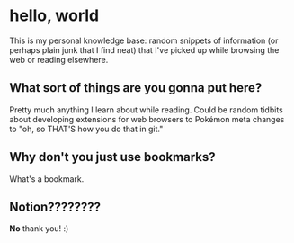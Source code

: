 # hello, world

This is my personal knowledge base: random snippets of information (or perhaps plain junk that I find neat) that I've picked up while browsing the web or reading elsewhere.

## What sort of things are you gonna put here?

Pretty much anything I learn about while reading. Could be random tidbits about developing extensions for web browsers to Pokémon meta changes to "oh, so THAT'S how you do that in git."

## Why don't you just use bookmarks?

What's a bookmark.

## Notion????????

**No** thank you! :)

